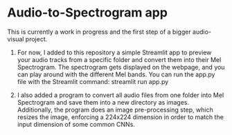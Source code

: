 # Audio-to-Spectrogram app
This is currently a work in progress and the first step of a bigger audio-visual project.

1) For now, I added to this repository a simple Streamlit app to preview your audio tracks from a specific folder and convert them into their Mel Spectrogram. The spectrogram gets displayed on the webpage, and you can play around with the different Mel bands. You can run the app.py file with the Streamlit command: streamlit run app.py

2) I also added a program to convert all audio files from one folder into Mel Spectrogram and save them into a new directory as images. Additionally, the program does an image pre-processing step, which resizes the image, enforcing a 224x224 dimension in order to match the input dimension of some common CNNs. 


